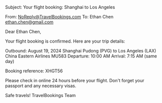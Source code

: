 Subject: Your flight booking: Shanghai to Los Angeles

From: NoReply@TravelBookings.com
To: Ethan Chen <ethan.chen@gmail.com>

Dear Ethan Chen,

Your flight booking is confirmed. Here are your trip details:

Outbound: August 19, 2024
Shanghai Pudong (PVG) to Los Angeles (LAX)
China Eastern Airlines MU583
Departure: 10:00 AM
Arrival: 7:15 AM (same day)

Booking reference: XHGT56

Please check in online 24 hours before your flight. Don't forget your passport and any necessary visas.

Safe travels!
TravelBookings Team
